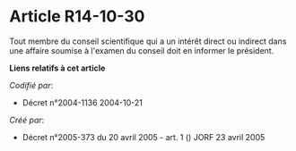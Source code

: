 # Article R14-10-30

Tout membre du conseil scientifique qui a un intérêt direct ou indirect dans une affaire soumise à l'examen du conseil doit
en informer le président.

**Liens relatifs à cet article**

_Codifié par_:

  - Décret n°2004-1136 2004-10-21

_Créé par_:

  - Décret n°2005-373 du 20 avril 2005 - art. 1 () JORF 23 avril 2005
